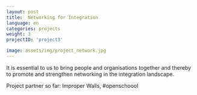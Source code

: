 ```yaml
---
layout: post
title:  Networking for Integration
language: en
categories: projects
weight: 3
projectID: 'project3'

image: assets/img/project_network.jpg
---
```


It is essential to us to bring people and organisations together and thereby to promote and strengthen networking in the integration landscape.

Project partner so far: Improper Walls, #openschoool
